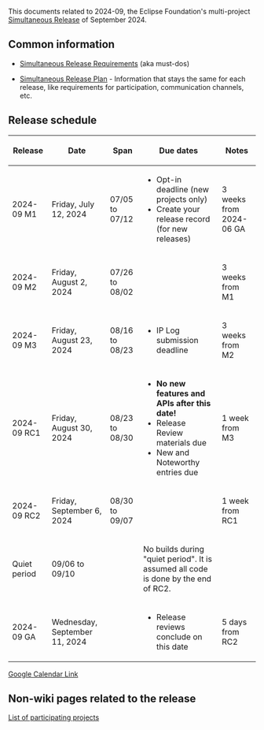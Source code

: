 This documents related to 2024-09, the Eclipse Foundation's
multi-project [Simultaneous Release](../Simultaneous_Release.md) of
September 2024.

## Common information

-   [Simultaneous Release
    Requirements](Simultaneous_Release_Requirements.md)
    (aka must-dos)

<!-- -->

-   [Simultaneous Release
    Plan](Simultaneous_Release_Plan.md) - Information
    that stays the same for each release, like requirements for
    participation, communication channels, etc.

## Release schedule

<table>
<thead>
<tr class="header">
<th><p>Release</p></th>
<th><p>Date</p></th>
<th><p>Span</p></th>
<th><p>Due dates</p></th>
<th><p>Notes</p></th>
</tr>
</thead>
<tbody>
<tr class="odd">
<td><p>2024-09 M1</p></td>
<td><p>Friday, July 12, 2024</p></td>
<td><p>07/05 to 07/12</p></td>
<td><ul>
<li>Opt-in deadline (new projects only)</li>
<li>Create your release record (for new releases)</li>
</ul></td>
<td><p>3 weeks from 2024-06 GA</p></td>
</tr>
<tr class="even">
<td><p>2024-09 M2</p></td>
<td><p>Friday, August 2, 2024</p></td>
<td><p>07/26 to 08/02</p></td>
<td></td>
<td><p>3 weeks from M1</p></td>
</tr>
<tr class="odd">
<td><p>2024-09 M3</p></td>
<td><p>Friday, August 23, 2024</p></td>
<td><p>08/16 to 08/23</p></td>
<td><ul>
<li>IP Log submission deadline</li>
</ul></td>
<td><p>3 weeks from M2</p></td>
</tr>
<tr class="even">
<td><p>2024-09 RC1</p></td>
<td><p>Friday, August 30, 2024</p></td>
<td><p>08/23 to 08/30</p></td>
<td><ul>
<li><strong>No new features and APIs after this date!</strong></li>
<li>Release Review materials due</li>
<li>New and Noteworthy entries due</li>
</ul></td>
<td><p>1 week from M3</p></td>
</tr>
<tr class="odd">
<td><p>2024-09 RC2</p></td>
<td><p>Friday, September 6, 2024</p></td>
<td><p>08/30 to 09/07</p></td>
<td></td>
<td><p>1 week from RC1</p></td>
</tr>
<tr class="even">
<td><p>Quiet period</p></td>
<td><p>09/06 to 09/10</p></td>
<td></td>
<td><p>No builds during "quiet period". It is assumed all code is done
by the end of RC2.</p></td>
<td></td>
</tr>
<tr class="odd">
<td><p>2024-09 GA</p></td>
<td><p>Wednesday, September 11, 2024</p></td>
<td></td>
<td><ul>
<li>Release reviews conclude on this date</li>
</ul></td>
<td><p>5 days from RC2</p></td>
</tr>
</tbody>
</table>

<!-- googlecalendar width="600" height="400" title="Planning Council Calendar">gchs7nm4nvpm837469ddj9tjlk@group.calendar.google.com&dates=20240901%2F20240930</googlecalendar -->
[Google Calendar Link](https://calendar.google.com/calendar/embed?src=gchs7nm4nvpm837469ddj9tjlk@group.calendar.google.com&dates=20240901%2F20240930&hl=en&mode=AGENDA)

## Non-wiki pages related to the release

[List of participating
projects](https://projects.eclipse.org/releases/2024-09)

